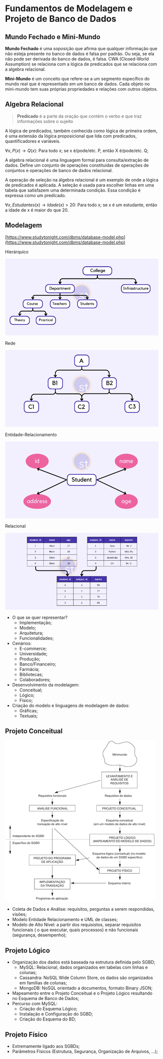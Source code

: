 # Fundamentos de Modelagem e Projeto de Banco de Dados

## Mundo Fechado e Mini-Mundo

**Mundo Fechado** é uma soposição que afirma que qualquer informação que não esteja presente no banco de dados é falsa por padrão. Ou seja, se ela não pode ser derivada do banco de dados, é falsa. CWA (Closed-World Assumption) se relaciona com a lógica de predicados que se relaciona com a algebra relacional.

**Mini-Mundo** é um conceito que refere-se a um segmento específico do mundo real que é representado em um banco de dados. Cada objeto no mini-mundo tem suas próprias propriedades e relações com outros objetos.

## Algebra Relacional

> **Predicado** é a parte da oração que contém o verbo e que traz informações sobre o sujeito

A lógica de predicados, também conhecida como lógica de primeira ordem, é uma extensão da lógica proposicional que lida com predicados, quantificadores e variáveis.

$\forall x, P(x) \to Q(x)$: Para todo x; se x é/pode/etc. P, então X é/pode/etc. Q;

A algebra relacional é uma linguagem formal para consulta/extração de dados. Define um conjunto de operações constituidas de operações de conjuntos e operações de banco de dados relacional.

A operação de seleção na álgebra relacional é um exemplo de onde a lógica de predicados é aplicada. A seleção é usada para escolher linhas em uma tabela que satisfazem uma determinada condição. Essa condição é expressa como um predicado.

$\forall x, Estudantes(x) \to Idade(x) > 20$: Para todo x; se x é um estudante, então a idade de x é maior do que 20.

## Modelagem

[https://www.studytonight.com/dbms/database-model.php](https://www.studytonight.com/dbms/database-model.php)

Hierárquico

![Hierárquico](./assets/HierarchicalModel.png)

Rede

![Rede](./assets/NetworkModel.png)

Entidade-Relacionamento

![Entidade](./assets/Entityrelationship.png)

Relacional

![Relacional](./assets/RelationalModel.png)

- O que se quer representar?
  - Implementação;
  - Modelo;
  - Arquitetura;
  - Funcionalidades;
- Cenários:
  - E-commerce;
  - Universidade;
  - Produção;
  - Banco/Financeiro;
  - Farmácia;
  - Bibliotecas;
  - Colaboradores;
- Desenvolvimento da modelagem:
  - Conceitual;
  - Lógico;
  - Físico;
- Criação do modelo e linguagens de modelagem de dados:
  - Gráficas;
  - Textuais;

## Projeto Conceitual

![Fases do Projeto](./assets/FasesProjeto.png)

- Coleta de Dados e Análise: requisitos, perguntas a serem respondidas, visões;
- Modelo Entidade Relacionamento e UML de classes;
- Modelo de Alto Nível: a partir dos requisistos, separar requisitos funcionais ( o que executar, quais processos) e não funcionais (segurança, desempenho);

## Projeto Lógico

- Organização dos dados está baseada na estrutura definida pelo SGBD;
  - MySQL: Relacional, dados organizados em tabelas com linhas e colunas;
  - Cassandra: NoSQL Wide Column Store, os dados são organizados em famílias de colunas;
  - MongoDB: NoSQL orientado a documentos, formato Binary JSON;
- Mapeamento entre o Projeto Conceitual e o Projeto Lógico resultando no Esquema de Banco de Dados;
- Percurso com MySQL:
  - Criação do Esquema Lógico;
  - Instalação e Configuração do SGBD;
  - Criação do Esquema do BD;

## Projeto Físico

- Extremamente ligado aos SGBDs;
- Parâmetros Físicos (Estrutura, Segurança, Organização de Arquivos, ...);
